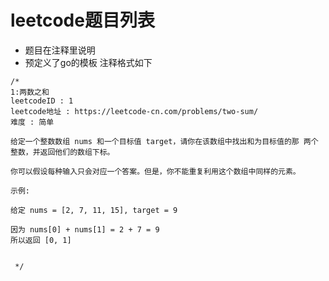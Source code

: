 # leetcode题目列表
- 题目在注释里说明
- 预定义了go的模板
注释格式如下
```
/*
1:两数之和
leetcodeID : 1
leetcode地址 : https://leetcode-cn.com/problems/two-sum/
难度 : 简单

给定一个整数数组 nums 和一个目标值 target，请你在该数组中找出和为目标值的那 两个 整数，并返回他们的数组下标。

你可以假设每种输入只会对应一个答案。但是，你不能重复利用这个数组中同样的元素。

示例:

给定 nums = [2, 7, 11, 15], target = 9

因为 nums[0] + nums[1] = 2 + 7 = 9
所以返回 [0, 1]


 */
```